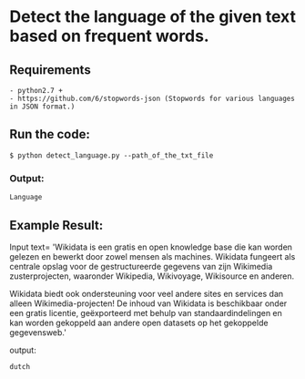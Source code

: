 # Detect the language of the given text based on frequent words.


## Requirements 
~~~~
- python2.7 +
- https://github.com/6/stopwords-json (Stopwords for various languages in JSON format.)
~~~~

## Run the code:
~~~~
$ python detect_language.py --path_of_the_txt_file
~~~~

### Output:
~~~~
Language 
~~~~

## Example Result:

Input text= 'Wikidata is een gratis en open knowledge base die kan worden gelezen en bewerkt door zowel mensen als machines.
Wikidata fungeert als centrale opslag voor de gestructureerde gegevens van zijn Wikimedia zusterprojecten, waaronder Wikipedia, Wikivoyage, Wikisource en anderen.

Wikidata biedt ook ondersteuning voor veel andere sites en services dan alleen Wikimedia-projecten! De inhoud van Wikidata is beschikbaar onder een gratis licentie, geëxporteerd met behulp van standaardindelingen en kan worden gekoppeld aan andere open datasets op het gekoppelde gegevensweb.'

output:
~~~~
dutch
~~~~
